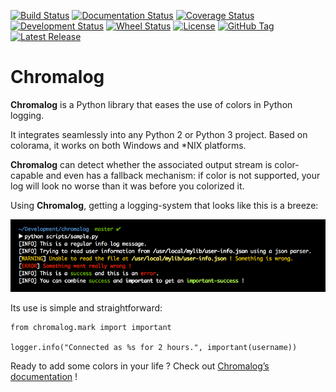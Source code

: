 [![Build Status](https://travis-ci.org/freelan-developers/chromalog.svg)](https://travis-ci.org/freelan-developers/chromalog)
[![Documentation Status](https://readthedocs.org/projects/chromalog/badge/?version=latest)](https://readthedocs.org/projects/chromalog/?badge=latest)
[![Coverage Status](https://coveralls.io/repos/freelan-developers/chromalog/badge.svg?branch=master)](https://coveralls.io/r/freelan-developers/chromalog?branch=master)
[![Development Status](https://pypip.in/status/chromalog/badge.svg)](https://pypi.python.org/pypi/chromalog)
[![Wheel Status](https://pypip.in/wheel/chromalog/badge.png?branch=master)](https://pypi.python.org/pypi/chromalog)
[![License](https://img.shields.io/pypi/l/chromalog.svg)](http://opensource.org/licenses/MIT)
[![GitHub Tag](https://img.shields.io/github/tag/freelan-developers/chromalog.svg)](https://github.com/freelan-developers/chromalog)
[![Latest Release](https://img.shields.io/pypi/v/chromalog.svg)](https://pypi.python.org/pypi/chromalog)

# Chromalog

**Chromalog** is a Python library that eases the use of colors in Python logging.

It integrates seamlessly into any Python 2 or Python 3 project. Based on colorama, it works on both Windows and *NIX platforms.

**Chromalog** can detect whether the associated output stream is color-capable and even has a fallback mechanism: if color is not supported, your log will look no worse than it was before you colorized it.

Using **Chromalog**, getting a logging-system that looks like this is a breeze:

![home-sample](doc/source/_static/home-sample.png)

Its use is simple and straightforward:

    from chromalog.mark import important

    logger.info("Connected as %s for 2 hours.", important(username))
    
Ready to add some colors in your life ? Check out [Chromalog’s documentation](http://chromalog.readthedocs.org/en/latest/index.html) !
